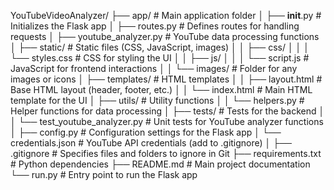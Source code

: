 YouTubeVideoAnalyzer/
├── app/                                 # Main application folder
│   ├── __init__.py                      # Initializes the Flask app
│   ├── routes.py                        # Defines routes for handling requests
│   ├── youtube_analyzer.py              # YouTube data processing functions
│   ├── static/                          # Static files (CSS, JavaScript, images)
│   │   ├── css/
│   │   │   └── styles.css               # CSS for styling the UI
│   │   ├── js/
│   │   │   └── script.js                # JavaScript for frontend interactions
│   │   └── images/                      # Folder for any images or icons
│   ├── templates/                       # HTML templates
│   │   ├── layout.html                  # Base HTML layout (header, footer, etc.)
│   │   └── index.html                   # Main HTML template for the UI
│   ├── utils/                           # Utility functions
│   │   └── helpers.py                   # Helper functions for data processing
│   ├── tests/                           # Tests for the backend
│   │   └── test_youtube_analyzer.py     # Unit tests for YouTube analyzer functions
│   ├── config.py                        # Configuration settings for the Flask app
│   └── credentials.json                 # YouTube API credentials (add to .gitignore)
│
├── .gitignore                           # Specifies files and folders to ignore in Git
├── requirements.txt                     # Python dependencies
├── README.md                            # Main project documentation
└── run.py                               # Entry point to run the Flask app
